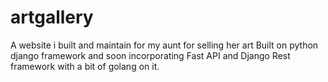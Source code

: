 # artgallery
A website i built and maintain for my aunt for selling her art 
Built on python django framework and soon incorporating Fast API and Django Rest framework with a bit of golang on it.
